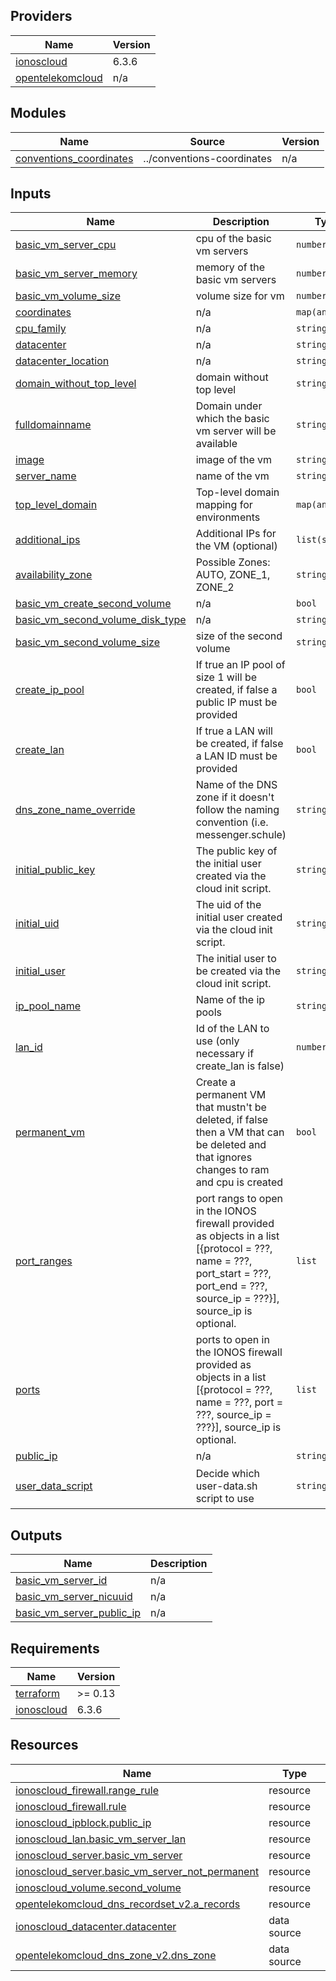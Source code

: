<!-- BEGIN_TF_DOCS -->

## Providers

| Name | Version |
|------|---------|
| <a name="provider_ionoscloud"></a> [ionoscloud](#provider\_ionoscloud) | 6.3.6 |
| <a name="provider_opentelekomcloud"></a> [opentelekomcloud](#provider\_opentelekomcloud) | n/a |
## Modules

| Name | Source | Version |
|------|--------|---------|
| <a name="module_conventions_coordinates"></a> [conventions\_coordinates](#module\_conventions\_coordinates) | ../conventions-coordinates | n/a |
## Inputs

| Name | Description | Type | Default | Required |
|------|-------------|------|---------|:--------:|
| <a name="input_basic_vm_server_cpu"></a> [basic\_vm\_server\_cpu](#input\_basic\_vm\_server\_cpu) | cpu of the basic vm servers | `number` | n/a | yes |
| <a name="input_basic_vm_server_memory"></a> [basic\_vm\_server\_memory](#input\_basic\_vm\_server\_memory) | memory of the basic vm servers | `number` | n/a | yes |
| <a name="input_basic_vm_volume_size"></a> [basic\_vm\_volume\_size](#input\_basic\_vm\_volume\_size) | volume size for vm | `number` | n/a | yes |
| <a name="input_coordinates"></a> [coordinates](#input\_coordinates) | n/a | `map(any)` | n/a | yes |
| <a name="input_cpu_family"></a> [cpu\_family](#input\_cpu\_family) | n/a | `string` | n/a | yes |
| <a name="input_datacenter"></a> [datacenter](#input\_datacenter) | n/a | `string` | n/a | yes |
| <a name="input_datacenter_location"></a> [datacenter\_location](#input\_datacenter\_location) | n/a | `string` | n/a | yes |
| <a name="input_domain_without_top_level"></a> [domain\_without\_top\_level](#input\_domain\_without\_top\_level) | domain without top level | `string` | n/a | yes |
| <a name="input_fulldomainname"></a> [fulldomainname](#input\_fulldomainname) | Domain under which the basic vm server will be available | `string` | n/a | yes |
| <a name="input_image"></a> [image](#input\_image) | image of the vm | `string` | n/a | yes |
| <a name="input_server_name"></a> [server\_name](#input\_server\_name) | name of the vm | `string` | n/a | yes |
| <a name="input_top_level_domain"></a> [top\_level\_domain](#input\_top\_level\_domain) | Top-level domain mapping for environments | `map(any)` | n/a | yes |
| <a name="input_additional_ips"></a> [additional\_ips](#input\_additional\_ips) | Additional IPs for the VM (optional) | `list(string)` | `[]` | no |
| <a name="input_availability_zone"></a> [availability\_zone](#input\_availability\_zone) | Possible Zones: AUTO, ZONE\_1, ZONE\_2 | `string` | `"AUTO"` | no |
| <a name="input_basic_vm_create_second_volume"></a> [basic\_vm\_create\_second\_volume](#input\_basic\_vm\_create\_second\_volume) | n/a | `bool` | `true` | no |
| <a name="input_basic_vm_second_volume_disk_type"></a> [basic\_vm\_second\_volume\_disk\_type](#input\_basic\_vm\_second\_volume\_disk\_type) | n/a | `string` | `"HDD"` | no |
| <a name="input_basic_vm_second_volume_size"></a> [basic\_vm\_second\_volume\_size](#input\_basic\_vm\_second\_volume\_size) | size of the second volume | `string` | `100` | no |
| <a name="input_create_ip_pool"></a> [create\_ip\_pool](#input\_create\_ip\_pool) | If true an IP pool of size 1 will be created, if false a public IP must be provided | `bool` | `true` | no |
| <a name="input_create_lan"></a> [create\_lan](#input\_create\_lan) | If true a LAN will be created, if false a LAN ID must be provided | `bool` | `true` | no |
| <a name="input_dns_zone_name_override"></a> [dns\_zone\_name\_override](#input\_dns\_zone\_name\_override) | Name of the DNS zone if it doesn't follow the naming convention (i.e. messenger.schule) | `string` | `""` | no |
| <a name="input_initial_public_key"></a> [initial\_public\_key](#input\_initial\_public\_key) | The public key of the initial user created via the cloud init script. | `string` | `""` | no |
| <a name="input_initial_uid"></a> [initial\_uid](#input\_initial\_uid) | The uid of the initial user created via the cloud init script. | `string` | `""` | no |
| <a name="input_initial_user"></a> [initial\_user](#input\_initial\_user) | The initial user to be created via the cloud init script. | `string` | `""` | no |
| <a name="input_ip_pool_name"></a> [ip\_pool\_name](#input\_ip\_pool\_name) | Name of the ip pools | `string` | `""` | no |
| <a name="input_lan_id"></a> [lan\_id](#input\_lan\_id) | Id of the LAN to use (only necessary if create\_lan is false) | `number` | `null` | no |
| <a name="input_permanent_vm"></a> [permanent\_vm](#input\_permanent\_vm) | Create a permanent VM that mustn't be deleted, if false then a VM that can be deleted and that ignores changes to ram and cpu is created | `bool` | `true` | no |
| <a name="input_port_ranges"></a> [port\_ranges](#input\_port\_ranges) | port rangs to open in the IONOS firewall provided as objects in a list [{protocol = ???, name = ???, port\_start = ???, port\_end = ???, source\_ip = ???}], source\_ip is optional. | `list` | `[]` | no |
| <a name="input_ports"></a> [ports](#input\_ports) | ports to open in the IONOS firewall provided as objects in a list [{protocol = ???, name = ???, port = ???, source\_ip = ???}], source\_ip is optional. | `list` | `[]` | no |
| <a name="input_public_ip"></a> [public\_ip](#input\_public\_ip) | n/a | `string` | `""` | no |
| <a name="input_user_data_script"></a> [user\_data\_script](#input\_user\_data\_script) | Decide which user-data.sh script to use | `string` | `"user-data-cloud-init.tpl"` | no |
## Outputs

| Name | Description |
|------|-------------|
| <a name="output_basic_vm_server_id"></a> [basic\_vm\_server\_id](#output\_basic\_vm\_server\_id) | n/a |
| <a name="output_basic_vm_server_nicuuid"></a> [basic\_vm\_server\_nicuuid](#output\_basic\_vm\_server\_nicuuid) | n/a |
| <a name="output_basic_vm_server_public_ip"></a> [basic\_vm\_server\_public\_ip](#output\_basic\_vm\_server\_public\_ip) | n/a |
## Requirements

| Name | Version |
|------|---------|
| <a name="requirement_terraform"></a> [terraform](#requirement\_terraform) | >= 0.13 |
| <a name="requirement_ionoscloud"></a> [ionoscloud](#requirement\_ionoscloud) | 6.3.6 |
## Resources

| Name | Type |
|------|------|
| [ionoscloud_firewall.range_rule](https://registry.terraform.io/providers/ionos-cloud/ionoscloud/6.3.6/docs/resources/firewall) | resource |
| [ionoscloud_firewall.rule](https://registry.terraform.io/providers/ionos-cloud/ionoscloud/6.3.6/docs/resources/firewall) | resource |
| [ionoscloud_ipblock.public_ip](https://registry.terraform.io/providers/ionos-cloud/ionoscloud/6.3.6/docs/resources/ipblock) | resource |
| [ionoscloud_lan.basic_vm_server_lan](https://registry.terraform.io/providers/ionos-cloud/ionoscloud/6.3.6/docs/resources/lan) | resource |
| [ionoscloud_server.basic_vm_server](https://registry.terraform.io/providers/ionos-cloud/ionoscloud/6.3.6/docs/resources/server) | resource |
| [ionoscloud_server.basic_vm_server_not_permanent](https://registry.terraform.io/providers/ionos-cloud/ionoscloud/6.3.6/docs/resources/server) | resource |
| [ionoscloud_volume.second_volume](https://registry.terraform.io/providers/ionos-cloud/ionoscloud/6.3.6/docs/resources/volume) | resource |
| [opentelekomcloud_dns_recordset_v2.a_records](https://registry.terraform.io/providers/opentelekomcloud/opentelekomcloud/latest/docs/resources/dns_recordset_v2) | resource |
| [ionoscloud_datacenter.datacenter](https://registry.terraform.io/providers/ionos-cloud/ionoscloud/6.3.6/docs/data-sources/datacenter) | data source |
| [opentelekomcloud_dns_zone_v2.dns_zone](https://registry.terraform.io/providers/opentelekomcloud/opentelekomcloud/latest/docs/data-sources/dns_zone_v2) | data source |
<!-- END_TF_DOCS -->